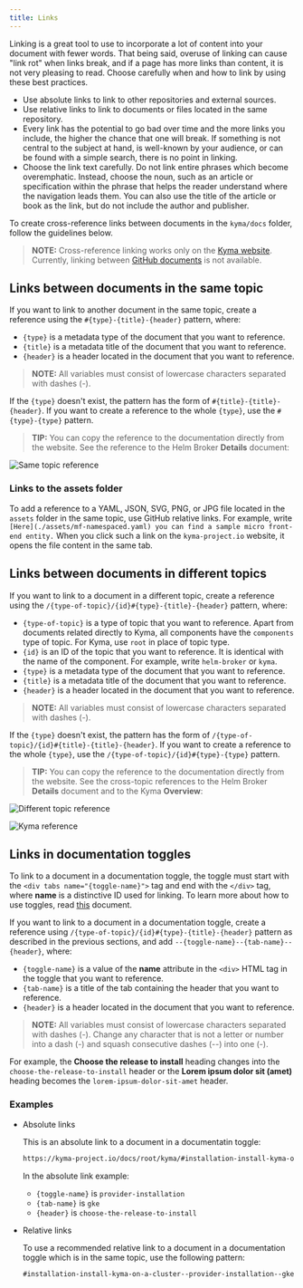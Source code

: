 ```yaml
---
title: Links
---
```


Linking is a great tool to use to incorporate a lot of content into your document with fewer words. That being said, overuse of linking can cause "link rot" when links break, and if a page has more links than content, it is not very pleasing to read. Choose carefully when and how to link by using these best practices.

- Use absolute links to link to other repositories and external sources.
- Use relative links to link to documents or files located in the same repository.
- Every link has the potential to go bad over time and the more links you include, the higher the chance that one will break. If something is not central to the subject at hand, is well-known by your audience, or can be found with a simple search, there is no point in linking.
- Choose the link text carefully. Do not link entire phrases which become overemphatic. Instead, choose the noun, such as an article or specification within the phrase that helps the reader understand where the navigation leads them. You can also use the title of the article or book as the link, but do not include the author and publisher.

To create cross-reference links between documents in the `kyma/docs` folder, follow the guidelines below. 

>**NOTE:** Cross-reference linking works only on the [Kyma website](https://kyma-project.io/docs). Currently, linking between [GitHub documents](https://github.com/kyma-project/kyma/tree/master/docs) is not available.

## Links between documents in the same topic

If you want to link to another document in the same topic, create a reference using the `#{type}-{title}-{header}` pattern, where:
- `{type}` is a metadata type of the document that you want to reference.
- `{title}` is a metadata title of the document that you want to reference.
- `{header}` is a header located in the document that you want to reference.

>**NOTE:** All variables must consist of lowercase characters separated with dashes (-).

If the `{type}` doesn't exist, the pattern has the form of `#{title}-{title}-{header}`. If you want to create a reference to the whole `{type}`, use the `#{type}-{type}` pattern.

>**TIP:** You can copy the reference to the documentation directly from the website. See the reference to the Helm Broker **Details** document:

![Same topic reference](./assets/reference-1.png)

### Links to the assets folder

To add a reference to a YAML, JSON, SVG, PNG, or JPG file located in the `assets` folder in the same topic, use GitHub relative links. For example, write `[Here](./assets/mf-namespaced.yaml) you can find a sample micro front-end entity.` When you click such a link on the `kyma-project.io` website, it opens the file content in the same tab.

## Links between documents in different topics

If you want to link to a document in a different topic, create a reference using the `/{type-of-topic}/{id}#{type}-{title}-{header}` pattern, where:
- `{type-of-topic}` is a type of topic that you want to reference. Apart from documents related directly to Kyma, all components have the `components` type of topic. For Kyma, use `root` in place of topic type.
- `{id}` is an ID of the topic that you want to reference. It is identical with the name of the component. For example, write `helm-broker` or `kyma`.
- `{type}` is a metadata type of the document that you want to reference.
- `{title}` is a metadata title of the document that you want to reference.
- `{header}` is a header located in the document that you want to reference.

>**NOTE:** All variables must consist of lowercase characters separated with dashes (-).

If the `{type}` doesn't exist, the pattern has the form of `/{type-of-topic}/{id}#{title}-{title}-{header}`. If you want to create a reference to the whole `{type}`, use the `/{type-of-topic}/{id}#{type}-{type}` pattern.

>**TIP:** You can copy the reference to the documentation directly from the website. See the cross-topic references to the Helm Broker **Details** document and to the Kyma **Overview**:

![Different topic reference](./assets/reference-2.png)

![Kyma reference](./assets/reference-3.png)

## Links in documentation toggles

To link to a document in a documentation toggle, the toggle must start with the `<div tabs name="{toggle-name}">` tag and end with the `</div>` tag, where **name** is a distinctive ID used for linking. To learn more about how to use toggles, read [this](#toggle-toggle) document.

If you want to link to a document in a documentation toggle, create a reference using `/{type-of-topic}/{id}#{type}-{title}-{header}` pattern as described in the previous sections, and add `--{toggle-name}--{tab-name}--{header}`, where:
- `{toggle-name}` is a value of the **name** attribute in the `<div>` HTML tag in the toggle that you want to reference.
- `{tab-name}` is a title of the tab containing the header that you want to reference.
- `{header}` is a header located in the document that you want to reference.

>**NOTE:** All variables must consist of lowercase characters separated with dashes (-). Change any character that is not a letter or number into a dash (-) and squash consecutive dashes (--) into one (-).

For example, the **Choose the release to install** heading changes into the `choose-the-release-to-install` header or the **Lorem ipsum dolor sit (amet)** heading becomes the `lorem-ipsum-dolor-sit-amet` header.

### Examples

- Absolute links

  This is an absolute link to a document in a documentatin toggle:
  ```markdown
  https://kyma-project.io/docs/root/kyma/#installation-install-kyma-on-a-cluster--provider-installation--gke--choose-the-release-to-install
  ```
  In the absolute link example:
  - `{toggle-name}` is `provider-installation`
  - `{tab-name}` is `gke`
  - `{header}` is `choose-the-release-to-install`


- Relative links

  To use a recommended relative link to a document in a documentation toggle which is in the same topic, use the following pattern:
  ```markdown
  #installation-install-kyma-on-a-cluster--provider-installation--gke--choose-the-release-to-install
  ```
